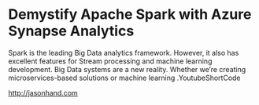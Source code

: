 # Demystify Apache Spark with Azure Synapse AnalyticsSpark is the leading Big Data analytics framework. However, it also has excellent features for Stream processing and machine learning development. Big Data systems are a new reality. Whether we’re creating microservices-based solutions or machine learning.YoutubeShortCode<div><span style="display:inline !important;"><a href="http://jasonhand.com">http://jasonhand.com</a></span><br></div>